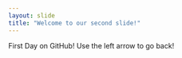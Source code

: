 ```yaml
---
layout: slide
title: "Welcome to our second slide!"
---
```

First Day on GitHub!
Use the left arrow to go back!
